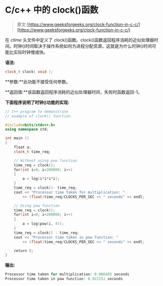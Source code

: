 # C/c++ 中的 clock()函数

> 原文:[https://www.geeksforgeeks.org/clock-function-in-c-c/](https://www.geeksforgeeks.org/clock-function-in-c-c/)

在 *ctime* 头文件中定义了 clock()函数。clock()函数返回程序消耗的近似处理器时间。时钟()时间取决于操作系统如何为进程分配资源，这就是为什么时钟()时间可能比实际时钟慢或快。

**语法:**

```cpp
clock_t clock( void );
```

**参数:**此功能不接受任何参数。

**返回值:**该函数返回程序消耗的近似处理器时间，失败时函数返回-1。

**下面程序说明了时钟()功能的实现:**

```cpp
// C++ program to demonstrate
// example of clock() function.

#include<bits/stdc++.h>
using namespace std;

int main ()
{
    float a;
    clock_t time_req;

    // Without using pow function
    time_req = clock();
    for(int i=0; i<200000; i++)
    {
        a = log(i*i*i*i);
    }
    time_req = clock()- time_req;
    cout << "Processor time taken for multiplication: "
        << (float)time_req/CLOCKS_PER_SEC << " seconds" << endl;

    // Using pow function
    time_req = clock();
    for(int i=0; i<200000; i++)
    {
        a = log(pow(i, 4));
    }
    time_req = clock() - time_req;
    cout << "Processor time taken in pow function: "
        << (float)time_req/CLOCKS_PER_SEC << " seconds" << endl;

    return 0;
}
```

**输出:**

```cpp
Processor time taken for multiplication: 0.006485 seconds
Processor time taken in pow function: 0.022251 seconds

```